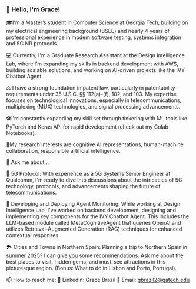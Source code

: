 ### 👋 Hello, I'm Grace!
  🎓I'm a Master’s student in Computer Science at Georgia Tech, building on my electrical engineering background (BSEE) and nearly 4 years of professional experience in modem software testing, systems integration and 5G NR protocols.

  💻 Currently, I'm a Graduate Research Assistant at the Design Intelligence Lab, where I’m expanding my skills in backend development with AWS, building scalable solutions, and working on AI-driven projects like the IVY Chatbot Agent.

  ⚖️ I have a strong foundation in patent law, particularly in patentability requirements under 35 U.S.C. §§ 112(a)-(f), 102, and 103. My expertise focuses on technological innovations, especially in telecommunications, multiplexing (MUX) technologies, and signal processing advancements.

  🛠️I'm constantly expanding my skill set through tinkering with ML tools like PyTorch and Keras API for rapid development (check out my Colab Notebooks).

  🦉My research interests are cognitive AI representations, human-machine collaboration, responsible artificial intelligence.

💬 Ask me about...

  📡 5G Protocol: With experience as a 5G Systems Senior Engineer at Qualcomm, I'm ready to dive into discussions about the intricacies of 5G technology, protocols, and advancements shaping the future of telecommunications.

  🤖 Developing and Deploying Agent Monitoring: While working at Design Intelligence Lab, I've worked on backend development, designing and implementing key components for the IVY Chatbot Agent. This includes the LLM-based module called MetaCognitiveAgent that queries OpenAI and utilizes Retrieval-Augmented Generation (RAG) techniques for enhanced contextual responses.

  🏞️ Cities and Towns in Northern Spain: Planning a trip to Northern Spain in summer 2025? I can give you some recommendations. Ask me about the best places to visit, hidden gems, and must-see attractions in this picturesque region. (Bonus: What to do in Lisbon and Porto, Portugal).

📫 How to reach me:
  🔗 LinkedIn: Grace Brazil
  📧 Email: gbrazil2@gatech.edu



